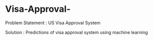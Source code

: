 # Visa-Approval-

Problem Statement : US Visa Approval System

Solution : Predictions of visa approval system using machine learning